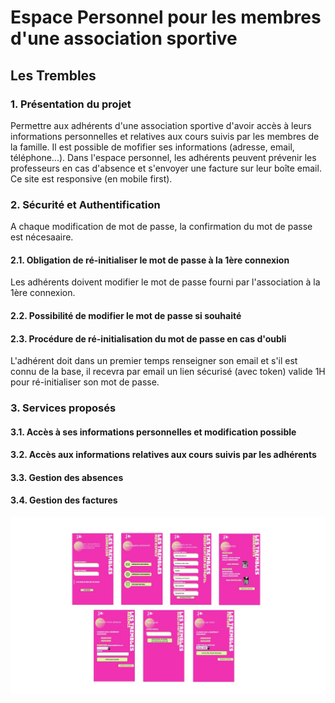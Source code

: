 # Espace Personnel pour les membres d'une association sportive 
## Les Trembles 

### 1. Présentation du projet
Permettre aux adhérents d'une association sportive d'avoir accès à leurs informations personnelles et relatives aux cours suivis par les membres de la famille.
Il est possible de mofifier ses informations (adresse, email, téléphone...).
Dans l'espace personnel, les adhérents peuvent prévenir les professeurs en cas d'absence et s'envoyer une facture sur leur boîte email.
Ce site est responsive (en mobile first).

### 2. Sécurité et Authentification
A chaque modification de mot de passe, la confirmation du mot de passe est nécesaaire.

#### 2.1. Obligation de ré-initialiser le mot de passe à la 1ère connexion
Les adhérents doivent modifier le mot de passe fourni par l'association à la 1ère connexion.

#### 2.2. Possibilité de modifier le mot de passe si souhaité

#### 2.3. Procédure de ré-initialisation du mot de passe en cas d'oubli
L'adhérent doit dans un premier temps renseigner son email et s'il est connu de la base, il recevra par email un lien sécurisé (avec token) valide 1H
pour ré-initialiser son mot de passe.

### 3. Services proposés 
#### 3.1. Accès à ses informations personnelles et modification possible
#### 3.2. Accès aux informations relatives aux cours suivis par les adhérents
#### 3.3. Gestion des absences
#### 3.4. Gestion des factures

![alt text](/public/images/ecrans.jpg)




